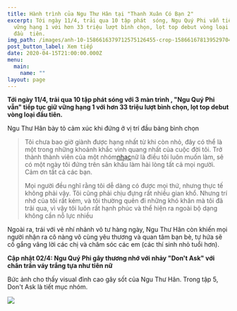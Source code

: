 ```yaml
---
title: Hành trình của Ngu Thư Hân tại "Thanh Xuân Có Bạn 2"
excerpt: Tới ngày 11/4, trải qua 10 tập phát  sóng, Ngu Quý Phi vẫn tiếp tục giữ
  vững hạng 1 với hơn 33 triệu lượt bình chọn, lọt top debut vòng loại
  đầu  tiên.
img_path: /images/anh-10-1586616379712575126455-crop-1586616781395297042612.jpg
post_button_label: Xem tiếp
date: 2020-04-15T21:00:00.000Z
menu:
  main:
    name: ""
layout: page
---
```



**Tới ngày 11/4, trải qua 10 tập phát  sóng với 3 màn trình , "Ngu Quý Phi vẫn" tiếp tục giữ vững hạng 1 với hơn 33 triệu lượt bình chọn, lọt top debut vòng loại đầu  tiên.** 

Ngu Thư Hân bày tỏ cảm xúc khi đứng ở vị trí đầu bảng bình chọn

> Tôi chưa bao giờ giành được hạng nhất từ khi còn nhỏ, đây có thể là một trong những khoảnh khắc vinh quang nhất của cuộc đời tôi. Trở thành thành viên của một nhóm[nhạc](https://2sao.vn/nhac-c-aap/)nữ là điều tôi luôn muốn làm, sẽ có một ngày tôi đứng trên sân khấu làm hài lòng tất cả mọi người. Cảm ơn tất cả các bạn.
>
> Mọi người đều nghĩ rằng tôi dễ dàng có được mọi thứ, nhưng thực tế không phải vậy. Tôi cũng phải chịu đựng rất nhiều gian khổ. Nhưng trí nhớ của tôi rất kém, và tôi thường quên đi những khó khăn mà tôi đã trải qua, vì vậy tôi luôn rất hạnh phúc và thể hiện ra ngoài bộ dạng không cần nỗ lực nhiều

Ngoài ra, trái với vẻ nhí nhảnh vô tư hàng ngày, Ngu Thư Hân còn khiến mọi người nhận ra cô nàng vô cùng yêu thương và quan tâm bạn bè, tự hứa sẽ cố gắng vâng lời các chị và chăm sóc các em (các thí sinh nhỏ tuổi hơn).

**Cập nhật 02/4:  Ngu Quý Phi gây thương nhớ với nhảy "Don't Ask" với chân trần váy trắng tựa như tiên nữ** 

Bức ảnh cho thấy visual đỉnh cao gây sốt của Ngu Thư Hân. Trong tập 5, Don't Ask là tiết mục nhóm.

![](/images/58.jpg)